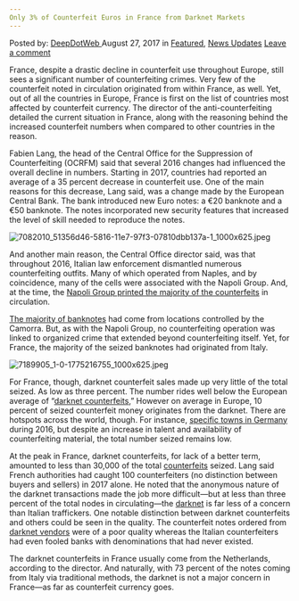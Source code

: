 ```yaml
---
Only 3% of Counterfeit Euros in France from Darknet Markets
---
```

<article class="post-listing post-22194 post type-post status-publish format-standard has-post-thumbnail hentry category-deepdot-news category-news-updates tag-counterfeit tag-darknet tag-euros tag-france tag-markets">
    <div class="post-inner">
    <p class="post-meta">
    <span>Posted by: <a href="https://www.deepdotweb.com/author/admin/" title="">DeepDotWeb </a></span>
    <span>August 27, 2017</span>
    <span>in <a href="https://www.deepdotweb.com/category/deepdot-news/" rel="category tag">Featured</a>, <a href="https://www.deepdotweb.com/category/news-updates/" rel="category tag">News Updates</a></span>
    <span><a href="https://www.deepdotweb.com/2017/08/27/3-counterfeit-euros-france-darknet-markets/#respond">Leave a comment</a></span>
    </p>
    <div class="clear"></div>
    <div class="entry">
    <p>France, despite a drastic decline in counterfeit use throughout Europe, still sees a significant number of counterfeiting crimes. Very few of the counterfeit noted in circulation originated from within France, as well. Yet, out of all the countries in Europe, France is first on the list of countries most affected by counterfeit currency. The director of the anti-counterfeiting detailed the current situation in France, along with the reasoning behind the increased counterfeit numbers when compared to other countries in the reason.</p>
    <p>Fabien Lang, the head of the Central Office for the Suppression of Counterfeiting (OCRFM) said that several 2016 changes had influenced the overall decline in numbers. Starting in 2017, countries had reported an average of a 35 percent decrease in counterfeit use. One of the main reasons for this decrease, Lang said, was a change made by the European Central Bank. The bank introduced new Euro notes: a €20 banknote and a €50 banknote. The notes incorporated new security features that increased the level of skill needed to reproduce the notes.</p>
    <p><img class="wp-image-22201" src="https://www.deepdotweb.com/wp-content/uploads/2017/08/7082010_51356d46-5816-11e7-97f3-07810dbb137a-1_100-1.jpeg" alt="7082010_51356d46-5816-11e7-97f3-07810dbb137a-1_1000x625.jpeg" /></p>
    <p>And another main reason, the Central Office director said, was that throughout 2016, Italian law enforcement dismantled numerous counterfeiting outfits. Many of which operated from Naples, and by coincidence, many of the cells were associated with the Napoli Group. And, at the time, the <a href="https://www.deepdotweb.com/2016/12/22/napoligroup-investigation-2012-controlled-90-counterfeit-flow/">Napoli Group printed the majority of the counterfeits</a> in circulation.</p>
    <p><a href="http://www.leparisien.fr/argenteuil-95100/argenteuil-ils-ramenaient-de-naples-des-valises-de-faux-billets-23-06-2017-7082010.php">The majority of banknotes</a> had come from locations controlled by the Camorra. But, as with the Napoli Group, no counterfeiting operation was linked to organized crime that extended beyond counterfeiting itself. Yet, for France, the majority of the seized banknotes had originated from Italy.</p>
    <p><img class="wp-image-22202" src="https://www.deepdotweb.com/wp-content/uploads/2017/08/7189905_1-0-1775216755_1000x625-jpeg.jpeg" alt="7189905_1-0-1775216755_1000x625.jpeg" srcset="https://www.deepdotweb.com/wp-content/uploads/2017/08/7189905_1-0-1775216755_1000x625-jpeg.jpeg 1000w, https://www.deepdotweb.com/wp-content/uploads/2017/08/7189905_1-0-1775216755_1000x625-jpeg-300x188.jpeg 300w" sizes="(max-width: 1000px) 100vw, 1000px" /></p>
    <p>For France, though, darknet counterfeit sales made up very little of the total seized. As low as three percent. The number rides well below the European average of “<a href="https://www.deepdotweb.com/2016/05/19/rise-fall-counterfeiting-experience/">darknet counterfeits</a>,” However on average in Europe, 10 percent of seized counterfeit money originates from the darknet. There are hotspots across the world, though. For instance, <a href="https://www.deepdotweb.com/2016/12/07/counterfeit-euros-new-trend-among-dark-net-criminals/">specific towns in Germany</a> during 2016, but despite an increase in talent and availability of counterfeiting material, the total number seized remains low.</p>
    <p>At the peak in France, darknet counterfeits, for lack of a better term, amounted to less than 30,000 of the total <a href="https://www.deepdotweb.com/tag/fake/">counterfeits</a> seized. Lang said French authorities had caught 100 counterfeiters (no distinction between buyers and sellers) in 2017 alone. He noted that the anonymous nature of the darknet transactions made the job more difficult—but at less than three percent of the total nodes in circulating—the <a href="https://www.deepdotweb.com/tag/darknet/">darknet</a> is far less of a concern than Italian traffickers. One notable distinction between darknet counterfeits and others could be seen in the quality. The counterfeit notes ordered from <a href="https://www.deepdotweb.com/2013/10/28/updated-llist-of-hidden-marketplaces-tor-i2p/">darknet vendors</a> were of a poor quality whereas the Italian counterfeiters had even fooled banks with denominations that had never existed.</p>
    <p>The darknet counterfeits in France usually come from the Netherlands, according to the director. And naturally, with 73 percent of the notes coming from Italy via traditional methods, the darknet is not a major concern in France—as far as counterfeit currency goes.</p>
    </div>
    <span style="display:none"><a href="https://www.deepdotweb.com/tag/counterfeit/" rel="tag">counterfeit</a> <a href="https://www.deepdotweb.com/tag/darknet/" rel="tag">darknet</a> <a href="https://www.deepdotweb.com/tag/euros/" rel="tag">euros</a> <a href="https://www.deepdotweb.com/tag/france/" rel="tag">france</a> <a href="https://www.deepdotweb.com/tag/markets/" rel="tag">markets</a></span> <span style="display:none" class="updated">2017-08-27</span>
    <div style="display:none" class="vcard author" itemprop="author" itemscope itemtype="http://schema.org/Person"><strong class="fn" itemprop="name"><a href="https://www.deepdotweb.com/author/admin/" title="Posts by DeepDotWeb" rel="author">DeepDotWeb</a></strong></div>
    </div>
</article>

